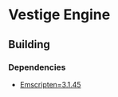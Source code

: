 # Vestige Engine

## Building

### Dependencies

* [Emscripten=3.1.45](https://emscripten.org/docs/getting_started/downloads.html#sdk-download-and-install)
